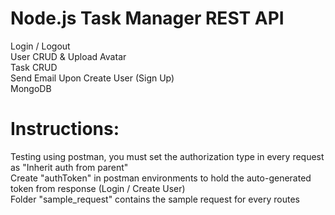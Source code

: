 # Node.js Task Manager REST API

Login / Logout  
User CRUD & Upload Avatar  
Task CRUD  
Send Email Upon Create User (Sign Up)  
MongoDB  

# Instructions:
Testing using postman, you must set the authorization type in every request as "Inherit auth from parent"  
Create "authToken" in postman environments to hold the auto-generated token from response (Login / Create User)  
Folder "sample_request" contains the sample request for every routes  
